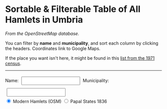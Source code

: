 # Sortable & Filterable Table of All Hamlets in Umbria

*From the OpenStreetMap database.*

You can filter by **name** and **municipality**, and sort each column by clicking the headers. Coordinates link to Google Maps.

If the place you want isn't here, it might be found in this [list from the 1971 census](https://lipari.istat.it/digibib/Censimenti%20popolazione/censpop1971/IST0007188VOLIII_frazioni_geografiche/IST0004590CP1971_fasc10_UMBRIA+OCRottimizz.pdf#page=11).

---

<div id="filters">
  <label>Name: <input type="text" id="nameFilter"></label>
  <label>Municipality: <input type="text" id="muniFilter"></label>
</div>

<div id="datasource">
  <label><input type="radio" name="source" value="hamlets" checked> Modern Hamlets (OSM)</label>
  <label><input type="radio" name="source" value="papal"> Papal States 1836</label>
</div>

<table id="sortable">
  <thead>
    <tr></tr>
  </thead>
  <tbody></tbody>
</table>

<style>
#sortable {
  border-collapse: collapse;
  width: 100%;
  margin-top: 10px;
  font-family: Arial, sans-serif;
  font-size: 14px;
}
#sortable th, #sortable td {
  border: 1px solid #ccc;
  padding: 4px 6px;
  text-align: left;
}
#sortable th {
  cursor: pointer;
  background: #f2f2f2;
}
#sortable tr:nth-child(even) {
  background: #fafafa;
}
#sortable tr:hover {
  background: #f1f7ff;
}
#filters input {
  margin: 5px;
  padding: 4px;
}
</style>

<script src="https://cdn.jsdelivr.net/npm/papaparse@5.4.1/papaparse.min.js"></script>
<script>
const sources = {
  hamlets: {
    file: "../docs/hamlets.csv",
    headers: ["name","place","population","muni_name","coord"],
    muniIndex: 3,
    renderRow: row => `
      <td>${row.name}</td>
      <td>${row.place}</td>
      <td>${row.population}</td>
      <td>${row.muni_name}</td>
      <td><a href="https://www.google.com/maps?q=${row.lat},${row.lon}" target="_blank">
          ${row.lat}, ${row.lon}</a></td>
    `
  },
  papal: {
    file: "../docs/papal_pops_1836.csv",
    headers: ["name","type","comune","governo","distretto","legazione","diocesi","population"],
    muniIndex: 2,
    renderRow: row => `
      <td>${row.name}</td>
      <td>${row.type}</td>
      <td>${row.comune}</td>
      <td>${row.governo}</td>
      <td>${row.distretto}</td>
      <td>${row.legazione}</td>
      <td>${row.diocesi}</td>
      <td>${row.population}</td>
    `
  }
};

let currentSource = "hamlets";
let bufferedRows = [];
let renderedCount = 0;
let parseComplete = false;
const PAGE_SIZE = 200;

function loadTable(sourceKey) {
  currentSource = sourceKey;
  bufferedRows = [];
  renderedCount = 0;
  parseComplete = false;

  const source = sources[sourceKey];
  const theadRow = document.querySelector("#sortable thead tr");
  const tbody = document.querySelector("#sortable tbody");

  // Clear existing
  theadRow.innerHTML = "";
  tbody.innerHTML = "";

  // Build headers
  source.headers.forEach(h => {
    const th = document.createElement("th");
    th.textContent = h;
    theadRow.appendChild(th);
  });

  // Parse CSV streaming
  Papa.parse(source.file, {
    download: true,
    header: true,
    skipEmptyLines: true,
    comments: "#",
    step: function(row) {
      const r = row.data;
      if (!r.name) return;
      bufferedRows.push(r);
      if (bufferedRows.length >= PAGE_SIZE) {
        flushRows();
      }
    },
    complete: function() {
      parseComplete = true;
      if (bufferedRows.length > 0) flushRows();
      enableSorting();
      enableFiltering();
    },
    error: err => console.error("Error loading CSV:", err)
  });
}

function flushRows() {
  const source = sources[currentSource];
  const tbody = document.querySelector("#sortable tbody");

  if (bufferedRows.length === 0) return;

  const chunk = bufferedRows.splice(0, PAGE_SIZE);
  chunk.forEach(r => {
    const tr = document.createElement("tr");
    tr.innerHTML = source.renderRow(r);
    tbody.appendChild(tr);
  });
  renderedCount += chunk.length;
}

// Infinite scroll
window.addEventListener("scroll", () => {
  if (window.innerHeight + window.scrollY >= document.body.offsetHeight - 200) {
    if (bufferedRows.length > 0) {
      flushRows();
    } else if (parseComplete) {
      // no more data -> disable listener (optional)
      // window.removeEventListener("scroll", arguments.callee);
    }
  }
});

// Sorting
function enableSorting() {
  document.querySelectorAll("th").forEach((th, i) => {
    th.onclick = () => {
      const tbody = th.closest("table").querySelector("tbody");
      const rows = Array.from(tbody.querySelectorAll("tr"));
      const asc = !th.classList.contains("asc");

      rows.sort((a, b) => {
        const A = a.children[i].textContent.trim();
        const B = b.children[i].textContent.trim();
        const nA = parseFloat(A.replace(/,/g, ""));
        const nB = parseFloat(B.replace(/,/g, ""));
        if (!isNaN(nA) && !isNaN(nB)) return asc ? nA - nB : nB - nA;
        return asc ? A.localeCompare(B) : B.localeCompare(A);
      });

      rows.forEach(r => tbody.appendChild(r));
      th.parentElement.querySelectorAll("th").forEach(x => x.classList.remove("asc","desc"));
      th.classList.add(asc ? "asc" : "desc");
    };
  });
}

// Filtering with debounce
function enableFiltering() {
  const nf = document.getElementById("nameFilter");
  const mf = document.getElementById("muniFilter");
  const muniIndex = sources[currentSource].muniIndex;

  let debounce;
  function filter() {
    clearTimeout(debounce);
    debounce = setTimeout(() => {
      const n = nf.value.toLowerCase();
      const m = mf.value.toLowerCase();
      document.querySelectorAll("#sortable tbody tr").forEach(r => {
        const name = (r.children[0]?.textContent || "").toLowerCase();
        const muni = (r.children[muniIndex]?.textContent || "").toLowerCase();
        r.style.display = (name.includes(n) && muni.includes(m)) ? "" : "none";
      });
    }, 200);
  }
  nf.oninput = filter;
  mf.oninput = filter;
}

// === Init ===
document.querySelectorAll("input[name=source]").forEach(radio => {
  radio.addEventListener("change", e => loadTable(e.target.value));
});
loadTable("hamlets");
</script>
